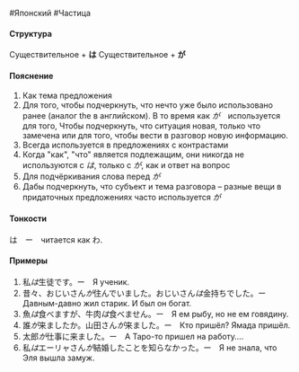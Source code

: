 #Японский #Частица
#### Структура
 Существительное + **は**
  Существительное + **が**　
#### Пояснение
1. Как тема предложения
2. Для того, чтобы подчеркнуть, что нечто уже было использовано ранее (аналог the в английском). 
В то время как *が*　используется для того, Чтобы подчеркнуть, что ситуация новая, только что замечена или для того, чтобы вести в разговор новую информацию.
3. Всегда используется в предложениях с контрастами
4. Когда "как", "что" является подлежащим, они никогда не используются с *は*, только с *が*, как и ответ на вопрос
5. Для подчёркивания слова перед *が*
6. Дабы подчеркнуть, что субъект и тема разговора – разные вещи в придаточных предложениях часто используется *が*
#### Тонкости
は　ー　читается как わ. 
#### Примеры
1. 私*は*生徒です。ー　Я ученик. 
2. 昔々、おじいさん*が*住んでいました。おじいさん*は*金持ちでした。ー Давным-давно жил старик. И был он богат.
3. 魚*は*食べますが、牛肉*は*食べません。ー　Я ем рыбу, но не ем говядину.
4. 誰*が*来ましたか。山田さん*が*来ました。ー　Кто пришёл? Ямада пришёл. 
5. 太郎*が*仕事に来ました。ー　А Таро-то пришел на работу….
6. 私*は*エーリャさん*が*結婚したことを知らなかった。ー　Я не знала, что Эля вышла замуж.